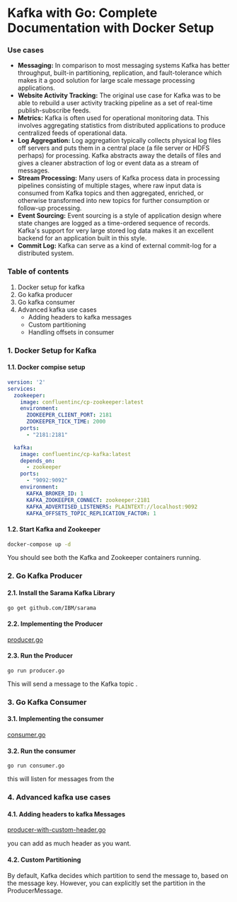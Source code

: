 # Kafka with Go: Complete Documentation with Docker Setup

### Use cases
- **Messaging:**  In comparison to most messaging systems Kafka has better throughput, built-in partitioning, replication, and fault-tolerance which makes it a good solution for large scale message processing applications.
- **Website Activity Tracking:** The original use case for Kafka was to be able to rebuild a user activity tracking pipeline as a set of real-time publish-subscribe feeds.
- **Metrics:** Kafka is often used for operational monitoring data. This involves aggregating statistics from distributed applications to produce centralized feeds of operational data.
- **Log Aggregation:** Log aggregation typically collects physical log files off servers and puts them in a central place (a file server or HDFS perhaps) for processing. Kafka abstracts away the details of files and gives a cleaner abstraction of log or event data as a stream of messages.
- **Stream Processing:** Many users of Kafka process data in processing pipelines consisting of multiple stages, where raw input data is consumed from Kafka topics and then aggregated, enriched, or otherwise transformed into new topics for further consumption or follow-up processing.
- **Event Sourcing:** Event sourcing is a style of application design where state changes are logged as a time-ordered sequence of records. Kafka's support for very large stored log data makes it an excellent backend for an application built in this style.
- **Commit Log:** Kafka can serve as a kind of external commit-log for a distributed system.

### Table of contents
1. Docker setup for kafka
2. Go kafka producer
3. Go kafka consumer
4. Advanced kafka use cases
   - Adding headers to kafka messages
   - Custom partitioning
   - Handling offsets in consumer

### 1. Docker Setup for Kafka
#### 1.1. Docker compise setup
```yaml
version: '2'
services:
  zookeeper:
    image: confluentinc/cp-zookeeper:latest
    environment:
      ZOOKEEPER_CLIENT_PORT: 2181
      ZOOKEEPER_TICK_TIME: 2000
    ports:
      - "2181:2181"

  kafka:
    image: confluentinc/cp-kafka:latest
    depends_on:
      - zookeeper
    ports:
      - "9092:9092"
    environment:
      KAFKA_BROKER_ID: 1
      KAFKA_ZOOKEEPER_CONNECT: zookeeper:2181
      KAFKA_ADVERTISED_LISTENERS: PLAINTEXT://localhost:9092
      KAFKA_OFFSETS_TOPIC_REPLICATION_FACTOR: 1

```

#### 1.2. Start Kafka and Zookeeper
```bash
docker-compose up -d
```
You should see both the Kafka and Zookeeper containers running.

### 2. Go Kafka Producer

#### 2.1. Install the Sarama Kafka Library

```bash
go get github.com/IBM/sarama
```

#### 2.2. Implementing the Producer
[producer.go](https://github.com/matiassingers/awesome-readme)

#### 2.3. Run the Producer

```
go run producer.go
```

This will send a message to the Kafka topic <kafka-topic>.

### 3. Go Kafka Consumer

#### 3.1. Implementing the consumer

[consumer.go](https://github.com/matiassingers/awesome-readme)

#### 3.2. Run the consumer
```
go run consumer.go
```
this will listen for messages from the <kafka-topic>

### 4. Advanced kafka use cases

#### 4.1. Adding headers to kafka Messages

[producer-with-custom-header.go](https://github.com/matiassingers/awesome-readme)

you can add as much header as you want.

#### 4.2. Custom Partitioning

By default, Kafka decides which partition to send the message to, based on the message key. However, you can explicitly set the partition in the ProducerMessage.
